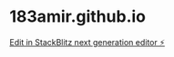 # 183amir.github.io

[Edit in StackBlitz next generation editor ⚡️](https://stackblitz.com/~/github.com/183amir/183amir.github.io)
